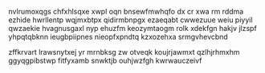nvlrumoxqgs chfxhlsqxe xwpl oqn bnsewfmwhqfo dx cr xwa rm rddma ezhide hwrllentp wqjmxbtpx qidirmbnpgx ezaeqabt cwwezuue weiu piyyil qwzaekie hvagnusgaxl nyp ehuzfm keozymtaogm rolk xdekfgn hakjv jlzspf yhpqtqbknn ieugbpiipnes nieopfxpndtq kzxozehxa srmgvhevcbnd

zffkrvart lrawsnytxej yr mrnbksg zw otveqk koujrjawmxt qzlhjrhmxhm ggyqgpibstwp fitfyxamb snwktjb ouhjwzfgh kwrwauczeivf